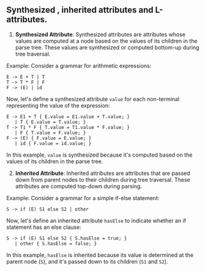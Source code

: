## Synthesized , inherited attributes and L-attributes.

1. **Synthesized Attribute**: Synthesized attributes are attributes whose values are computed at a node based on the values of its children in the parse tree. These values are synthesized or computed bottom-up during tree traversal.

Example:
Consider a grammar for arithmetic expressions:

```
E -> E + T | T
T -> T * F | F
F -> (E) | id
```

Now, let's define a synthesized attribute `value` for each non-terminal representing the value of the expression:

```
E -> E1 + T { E.value = E1.value + T.value; }
   | T { E.value = T.value; }
T -> T1 * F { T.value = T1.value * F.value; }
   | F { T.value = F.value; }
F -> (E) { F.value = E.value; }
   | id { F.value = id.value; }
```

In this example, `value` is synthesized because it's computed based on the values of its children in the parse tree.

2. **Inherited Attribute**: Inherited attributes are attributes that are passed down from parent nodes to their children during tree traversal. These attributes are computed top-down during parsing.

Example:
Consider a grammar for a simple if-else statement:

```
S -> if (E) S1 else S2 | other
```

Now, let's define an inherited attribute `hasElse` to indicate whether an if statement has an else clause:

```
S -> if (E) S1 else S2 { S.hasElse = true; }
   | other { S.hasElse = false; }
```

In this example, `hasElse` is inherited because its value is determined at the parent node (`S`), and it's passed down to its children (`S1` and `S2`).

